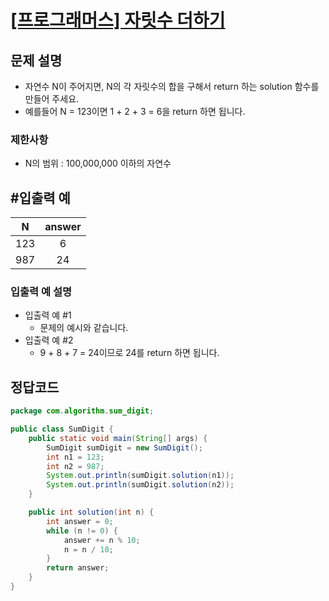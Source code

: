 # [\[프로그래머스\] 자릿수 더하기](https://programmers.co.kr/learn/courses/30/lessons/12931)

## 문제 설명
- 자연수 N이 주어지면, N의 각 자릿수의 합을 구해서 return 하는 solution 함수를 만들어 주세요.
- 예를들어 N = 123이면 1 + 2 + 3 = 6을 return 하면 됩니다.

### 제한사항
- N의 범위 : 100,000,000 이하의 자연수

## #입출력 예
N | answer
:---: | :---: 
123 | 6
987 | 24

### 입출력 예 설명

- 입출력 예 #1
    - 문제의 예시와 같습니다.
- 입출력 예 #2
    - 9 + 8 + 7 = 24이므로 24를 return 하면 됩니다.
    
## 정답코드

```java
package com.algorithm.sum_digit;

public class SumDigit {
    public static void main(String[] args) {
        SumDigit sumDigit = new SumDigit();
        int n1 = 123;
        int n2 = 987;
        System.out.println(sumDigit.solution(n1));
        System.out.println(sumDigit.solution(n2));
    }

    public int solution(int n) {
        int answer = 0;
        while (n != 0) {
            answer += n % 10;
            n = n / 10;
        }
        return answer;
    }
}
```
